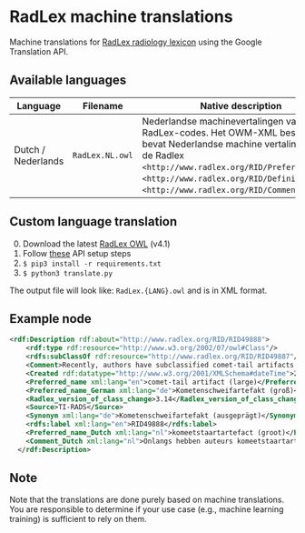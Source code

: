 # RadLex machine translations

Machine translations for [RadLex radiology lexicon](http://radlex.org/) using the Google Translation API.

## Available languages

| Language | Filename | Native description |
| --- | --- | --- |
| Dutch / Nederlands | `RadLex.NL.owl` | Nederlandse machinevertalingen van RadLex-codes. Het OWM-XML bestand bevat Nederlandse machine vertalingen van de Radlex `<http://www.radlex.org/RID/Preferred_name>`, `<http://www.radlex.org/RID/Definition>` en `<http://www.radlex.org/RID/Comment>` nodes.| 

## Custom language translation

0. Download the latest [RadLex OWL](http://radlex.org/download/RadLex_OWL4.1.zip) (v4.1)
0. Follow [these](https://codelabs.developers.google.com/codelabs/cloud-translation-python3#0) API setup steps
0. `$ pip3 install -r requirements.txt`
0. `$ python3 translate.py`

The output file will look like: `RadLex.{LANG}.owl` and is in XML format.

## Example node

```xml
<rdf:Description rdf:about="http://www.radlex.org/RID/RID49888">
    <rdf:type rdf:resource="http://www.w3.org/2002/07/owl#Class"/>
    <rdfs:subClassOf rdf:resource="http://www.radlex.org/RID/RID49887"/>
    <Comment>Recently, authors have subclassified comet-tail artifacts into small and large types and found a prevalence of malignancy of 15% in nodules that had echogenic foci with small comet-tail artifacts [12]. Conversely, when considering large comet-tail artifacts in cystic or partially cystic nodules, multiple studies have shown a strong association with benignity</Comment>
    <Created rdf:datatype="http://www.w3.org/2001/XMLSchema#dateTime">2015-11-18T00:00:00</Created>
    <Preferred_name xml:lang="en">comet-tail artifact (large)</Preferred_name>
    <Preferred_name_German xml:lang="de">Kometenschweifartefakt (groß)</Preferred_name_German>
    <Radlex_version_of_class_change>3.14</Radlex_version_of_class_change>
    <Source>TI-RADS</Source>
    <Synonym xml:lang="de">Kometenschweifartefakt (ausgeprägt)</Synonym>
    <rdfs:label xml:lang="en">RID49888</rdfs:label>
    <Preferred_name_Dutch xml:lang="nl">komeetstaartartefact (groot)</Preferred_name_Dutch>
    <Comment_Dutch xml:lang="nl">Onlangs hebben auteurs komeetstaartartefacten onderverdeeld in kleine en grote typen en een prevalentie van maligniteit van 15% gevonden in knobbeltjes met echogene foci met kleine komeetstaartartefacten [12]. Omgekeerd, bij het overwegen van grote komeetstaartartefacten in cystische of gedeeltelijk cystische knobbeltjes, hebben meerdere onderzoeken een sterke associatie aangetoond met goedaardigheid</Comment_Dutch>
  </rdf:Description>
```

## Note

Note that the translations are done purely based on machine translations. You are responsible to determine if your use case (e.g., machine learning training) is sufficient to rely on them.
